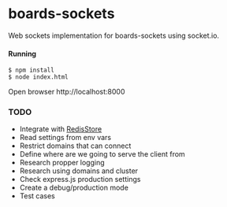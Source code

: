 # boards-sockets

Web sockets implementation for boards-sockets using socket.io.

#### Running

```
$ npm install
$ node index.html
```

Open browser http://localhost:8000

### TODO

- Integrate with [RedisStore](https://github.com/LearnBoost/Socket.IO/wiki/Configuring-Socket.IO)
- Read settings from env vars
- Restrict domains that can connect
- Define where are we going to serve the client from
- Research propper logging
- Research using domains and cluster
- Check express.js production settings
- Create a debug/production mode
- Test cases

